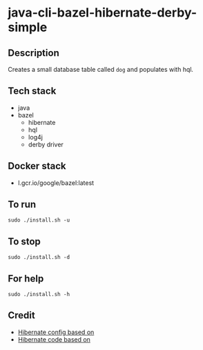 # java-cli-bazel-hibernate-derby-simple

## Description
Creates a small database table
called `dog` and populates with
hql.

## Tech stack
- java
- bazel
  - hibernate
  - hql
  - log4j
  - derby driver

## Docker stack
- l.gcr.io/google/bazel:latest

## To run
`sudo ./install.sh -u`

## To stop
`sudo ./install.sh -d`
## For help
`sudo ./install.sh -h`

## Credit
- [Hibernate config based on](https://www.theserverside.com/blog/Coffee-Talk-Java-News-Stories-and-Opinions/An-example-hibernatecfgxml-for-MySQL-8-and-Hibernate-5)
- [Hibernate code based on](https://github.com/lokeshgupta1981/hibernate/tree/master/hibernate-hello-world)
